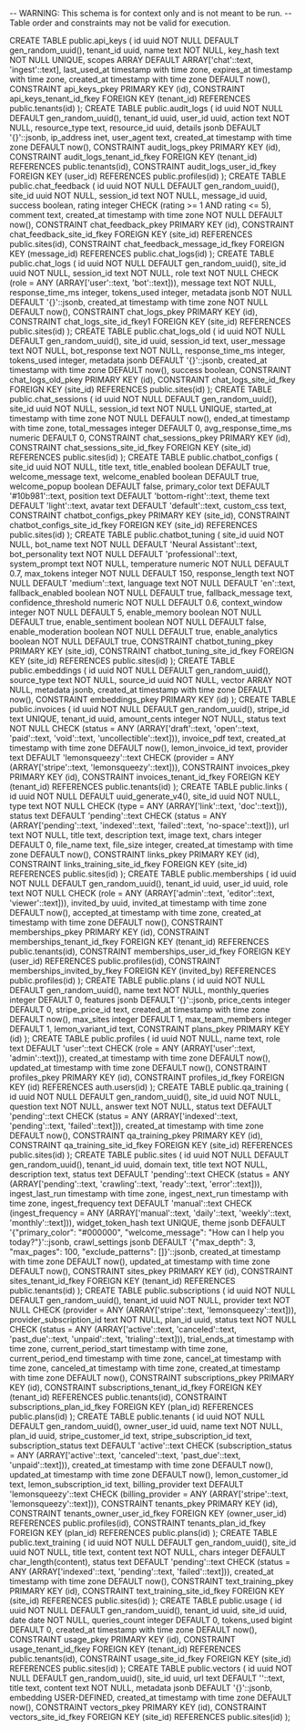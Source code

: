 -- WARNING: This schema is for context only and is not meant to be run.
-- Table order and constraints may not be valid for execution.

CREATE TABLE public.api_keys (
  id uuid NOT NULL DEFAULT gen_random_uuid(),
  tenant_id uuid,
  name text NOT NULL,
  key_hash text NOT NULL UNIQUE,
  scopes ARRAY DEFAULT ARRAY['chat'::text, 'ingest'::text],
  last_used_at timestamp with time zone,
  expires_at timestamp with time zone,
  created_at timestamp with time zone DEFAULT now(),
  CONSTRAINT api_keys_pkey PRIMARY KEY (id),
  CONSTRAINT api_keys_tenant_id_fkey FOREIGN KEY (tenant_id) REFERENCES public.tenants(id)
);
CREATE TABLE public.audit_logs (
  id uuid NOT NULL DEFAULT gen_random_uuid(),
  tenant_id uuid,
  user_id uuid,
  action text NOT NULL,
  resource_type text,
  resource_id uuid,
  details jsonb DEFAULT '{}'::jsonb,
  ip_address inet,
  user_agent text,
  created_at timestamp with time zone DEFAULT now(),
  CONSTRAINT audit_logs_pkey PRIMARY KEY (id),
  CONSTRAINT audit_logs_tenant_id_fkey FOREIGN KEY (tenant_id) REFERENCES public.tenants(id),
  CONSTRAINT audit_logs_user_id_fkey FOREIGN KEY (user_id) REFERENCES public.profiles(id)
);
CREATE TABLE public.chat_feedback (
  id uuid NOT NULL DEFAULT gen_random_uuid(),
  site_id uuid NOT NULL,
  session_id text NOT NULL,
  message_id uuid,
  success boolean,
  rating integer CHECK (rating >= 1 AND rating <= 5),
  comment text,
  created_at timestamp with time zone NOT NULL DEFAULT now(),
  CONSTRAINT chat_feedback_pkey PRIMARY KEY (id),
  CONSTRAINT chat_feedback_site_id_fkey FOREIGN KEY (site_id) REFERENCES public.sites(id),
  CONSTRAINT chat_feedback_message_id_fkey FOREIGN KEY (message_id) REFERENCES public.chat_logs(id)
);
CREATE TABLE public.chat_logs (
  id uuid NOT NULL DEFAULT gen_random_uuid(),
  site_id uuid NOT NULL,
  session_id text NOT NULL,
  role text NOT NULL CHECK (role = ANY (ARRAY['user'::text, 'bot'::text])),
  message text NOT NULL,
  response_time_ms integer,
  tokens_used integer,
  metadata jsonb NOT NULL DEFAULT '{}'::jsonb,
  created_at timestamp with time zone NOT NULL DEFAULT now(),
  CONSTRAINT chat_logs_pkey PRIMARY KEY (id),
  CONSTRAINT chat_logs_site_id_fkey1 FOREIGN KEY (site_id) REFERENCES public.sites(id)
);
CREATE TABLE public.chat_logs_old (
  id uuid NOT NULL DEFAULT gen_random_uuid(),
  site_id uuid,
  session_id text,
  user_message text NOT NULL,
  bot_response text NOT NULL,
  response_time_ms integer,
  tokens_used integer,
  metadata jsonb DEFAULT '{}'::jsonb,
  created_at timestamp with time zone DEFAULT now(),
  success boolean,
  CONSTRAINT chat_logs_old_pkey PRIMARY KEY (id),
  CONSTRAINT chat_logs_site_id_fkey FOREIGN KEY (site_id) REFERENCES public.sites(id)
);
CREATE TABLE public.chat_sessions (
  id uuid NOT NULL DEFAULT gen_random_uuid(),
  site_id uuid NOT NULL,
  session_id text NOT NULL UNIQUE,
  started_at timestamp with time zone NOT NULL DEFAULT now(),
  ended_at timestamp with time zone,
  total_messages integer DEFAULT 0,
  avg_response_time_ms numeric DEFAULT 0,
  CONSTRAINT chat_sessions_pkey PRIMARY KEY (id),
  CONSTRAINT chat_sessions_site_id_fkey FOREIGN KEY (site_id) REFERENCES public.sites(id)
);
CREATE TABLE public.chatbot_configs (
  site_id uuid NOT NULL,
  title text,
  title_enabled boolean DEFAULT true,
  welcome_message text,
  welcome_enabled boolean DEFAULT true,
  welcome_popup boolean DEFAULT false,
  primary_color text DEFAULT '#10b981'::text,
  position text DEFAULT 'bottom-right'::text,
  theme text DEFAULT 'light'::text,
  avatar text DEFAULT 'default'::text,
  custom_css text,
  CONSTRAINT chatbot_configs_pkey PRIMARY KEY (site_id),
  CONSTRAINT chatbot_configs_site_id_fkey FOREIGN KEY (site_id) REFERENCES public.sites(id)
);
CREATE TABLE public.chatbot_tuning (
  site_id uuid NOT NULL,
  bot_name text NOT NULL DEFAULT 'Neural Assistant'::text,
  bot_personality text NOT NULL DEFAULT 'professional'::text,
  system_prompt text NOT NULL,
  temperature numeric NOT NULL DEFAULT 0.7,
  max_tokens integer NOT NULL DEFAULT 150,
  response_length text NOT NULL DEFAULT 'medium'::text,
  language text NOT NULL DEFAULT 'en'::text,
  fallback_enabled boolean NOT NULL DEFAULT true,
  fallback_message text,
  confidence_threshold numeric NOT NULL DEFAULT 0.6,
  context_window integer NOT NULL DEFAULT 5,
  enable_memory boolean NOT NULL DEFAULT true,
  enable_sentiment boolean NOT NULL DEFAULT false,
  enable_moderation boolean NOT NULL DEFAULT true,
  enable_analytics boolean NOT NULL DEFAULT true,
  CONSTRAINT chatbot_tuning_pkey PRIMARY KEY (site_id),
  CONSTRAINT chatbot_tuning_site_id_fkey FOREIGN KEY (site_id) REFERENCES public.sites(id)
);
CREATE TABLE public.embeddings (
  id uuid NOT NULL DEFAULT gen_random_uuid(),
  source_type text NOT NULL,
  source_id uuid NOT NULL,
  vector ARRAY NOT NULL,
  metadata jsonb,
  created_at timestamp with time zone DEFAULT now(),
  CONSTRAINT embeddings_pkey PRIMARY KEY (id)
);
CREATE TABLE public.invoices (
  id uuid NOT NULL DEFAULT gen_random_uuid(),
  stripe_id text UNIQUE,
  tenant_id uuid,
  amount_cents integer NOT NULL,
  status text NOT NULL CHECK (status = ANY (ARRAY['draft'::text, 'open'::text, 'paid'::text, 'void'::text, 'uncollectible'::text])),
  invoice_pdf text,
  created_at timestamp with time zone DEFAULT now(),
  lemon_invoice_id text,
  provider text DEFAULT 'lemonsqueezy'::text CHECK (provider = ANY (ARRAY['stripe'::text, 'lemonsqueezy'::text])),
  CONSTRAINT invoices_pkey PRIMARY KEY (id),
  CONSTRAINT invoices_tenant_id_fkey FOREIGN KEY (tenant_id) REFERENCES public.tenants(id)
);
CREATE TABLE public.links (
  id uuid NOT NULL DEFAULT uuid_generate_v4(),
  site_id uuid NOT NULL,
  type text NOT NULL CHECK (type = ANY (ARRAY['link'::text, 'doc'::text])),
  status text DEFAULT 'pending'::text CHECK (status = ANY (ARRAY['pending'::text, 'indexed'::text, 'failed'::text, 'no-space'::text])),
  url text NOT NULL,
  title text,
  description text,
  image text,
  chars integer DEFAULT 0,
  file_name text,
  file_size integer,
  created_at timestamp with time zone DEFAULT now(),
  CONSTRAINT links_pkey PRIMARY KEY (id),
  CONSTRAINT links_training_site_id_fkey FOREIGN KEY (site_id) REFERENCES public.sites(id)
);
CREATE TABLE public.memberships (
  id uuid NOT NULL DEFAULT gen_random_uuid(),
  tenant_id uuid,
  user_id uuid,
  role text NOT NULL CHECK (role = ANY (ARRAY['admin'::text, 'editor'::text, 'viewer'::text])),
  invited_by uuid,
  invited_at timestamp with time zone DEFAULT now(),
  accepted_at timestamp with time zone,
  created_at timestamp with time zone DEFAULT now(),
  CONSTRAINT memberships_pkey PRIMARY KEY (id),
  CONSTRAINT memberships_tenant_id_fkey FOREIGN KEY (tenant_id) REFERENCES public.tenants(id),
  CONSTRAINT memberships_user_id_fkey FOREIGN KEY (user_id) REFERENCES public.profiles(id),
  CONSTRAINT memberships_invited_by_fkey FOREIGN KEY (invited_by) REFERENCES public.profiles(id)
);
CREATE TABLE public.plans (
  id uuid NOT NULL DEFAULT gen_random_uuid(),
  name text NOT NULL,
  monthly_queries integer DEFAULT 0,
  features jsonb DEFAULT '{}'::jsonb,
  price_cents integer DEFAULT 0,
  stripe_price_id text,
  created_at timestamp with time zone DEFAULT now(),
  max_sites integer DEFAULT 1,
  max_team_members integer DEFAULT 1,
  lemon_variant_id text,
  CONSTRAINT plans_pkey PRIMARY KEY (id)
);
CREATE TABLE public.profiles (
  id uuid NOT NULL,
  name text,
  role text DEFAULT 'user'::text CHECK (role = ANY (ARRAY['user'::text, 'admin'::text])),
  created_at timestamp with time zone DEFAULT now(),
  updated_at timestamp with time zone DEFAULT now(),
  CONSTRAINT profiles_pkey PRIMARY KEY (id),
  CONSTRAINT profiles_id_fkey FOREIGN KEY (id) REFERENCES auth.users(id)
);
CREATE TABLE public.qa_training (
  id uuid NOT NULL DEFAULT gen_random_uuid(),
  site_id uuid NOT NULL,
  question text NOT NULL,
  answer text NOT NULL,
  status text DEFAULT 'pending'::text CHECK (status = ANY (ARRAY['indexed'::text, 'pending'::text, 'failed'::text])),
  created_at timestamp with time zone DEFAULT now(),
  CONSTRAINT qa_training_pkey PRIMARY KEY (id),
  CONSTRAINT qa_training_site_id_fkey FOREIGN KEY (site_id) REFERENCES public.sites(id)
);
CREATE TABLE public.sites (
  id uuid NOT NULL DEFAULT gen_random_uuid(),
  tenant_id uuid,
  domain text,
  title text NOT NULL,
  description text,
  status text DEFAULT 'pending'::text CHECK (status = ANY (ARRAY['pending'::text, 'crawling'::text, 'ready'::text, 'error'::text])),
  ingest_last_run timestamp with time zone,
  ingest_next_run timestamp with time zone,
  ingest_frequency text DEFAULT 'manual'::text CHECK (ingest_frequency = ANY (ARRAY['manual'::text, 'daily'::text, 'weekly'::text, 'monthly'::text])),
  widget_token_hash text UNIQUE,
  theme jsonb DEFAULT '{"primary_color": "#000000", "welcome_message": "How can I help you today?"}'::jsonb,
  crawl_settings jsonb DEFAULT '{"max_depth": 3, "max_pages": 100, "exclude_patterns": []}'::jsonb,
  created_at timestamp with time zone DEFAULT now(),
  updated_at timestamp with time zone DEFAULT now(),
  CONSTRAINT sites_pkey PRIMARY KEY (id),
  CONSTRAINT sites_tenant_id_fkey FOREIGN KEY (tenant_id) REFERENCES public.tenants(id)
);
CREATE TABLE public.subscriptions (
  id uuid NOT NULL DEFAULT gen_random_uuid(),
  tenant_id uuid NOT NULL,
  provider text NOT NULL CHECK (provider = ANY (ARRAY['stripe'::text, 'lemonsqueezy'::text])),
  provider_subscription_id text NOT NULL,
  plan_id uuid,
  status text NOT NULL CHECK (status = ANY (ARRAY['active'::text, 'canceled'::text, 'past_due'::text, 'unpaid'::text, 'trialing'::text])),
  trial_ends_at timestamp with time zone,
  current_period_start timestamp with time zone,
  current_period_end timestamp with time zone,
  cancel_at timestamp with time zone,
  canceled_at timestamp with time zone,
  created_at timestamp with time zone DEFAULT now(),
  CONSTRAINT subscriptions_pkey PRIMARY KEY (id),
  CONSTRAINT subscriptions_tenant_id_fkey FOREIGN KEY (tenant_id) REFERENCES public.tenants(id),
  CONSTRAINT subscriptions_plan_id_fkey FOREIGN KEY (plan_id) REFERENCES public.plans(id)
);
CREATE TABLE public.tenants (
  id uuid NOT NULL DEFAULT gen_random_uuid(),
  owner_user_id uuid,
  name text NOT NULL,
  plan_id uuid,
  stripe_customer_id text,
  stripe_subscription_id text,
  subscription_status text DEFAULT 'active'::text CHECK (subscription_status = ANY (ARRAY['active'::text, 'canceled'::text, 'past_due'::text, 'unpaid'::text])),
  created_at timestamp with time zone DEFAULT now(),
  updated_at timestamp with time zone DEFAULT now(),
  lemon_customer_id text,
  lemon_subscription_id text,
  billing_provider text DEFAULT 'lemonsqueezy'::text CHECK (billing_provider = ANY (ARRAY['stripe'::text, 'lemonsqueezy'::text])),
  CONSTRAINT tenants_pkey PRIMARY KEY (id),
  CONSTRAINT tenants_owner_user_id_fkey FOREIGN KEY (owner_user_id) REFERENCES public.profiles(id),
  CONSTRAINT tenants_plan_id_fkey FOREIGN KEY (plan_id) REFERENCES public.plans(id)
);
CREATE TABLE public.text_training (
  id uuid NOT NULL DEFAULT gen_random_uuid(),
  site_id uuid NOT NULL,
  title text,
  content text NOT NULL,
  chars integer DEFAULT char_length(content),
  status text DEFAULT 'pending'::text CHECK (status = ANY (ARRAY['indexed'::text, 'pending'::text, 'failed'::text])),
  created_at timestamp with time zone DEFAULT now(),
  CONSTRAINT text_training_pkey PRIMARY KEY (id),
  CONSTRAINT text_training_site_id_fkey FOREIGN KEY (site_id) REFERENCES public.sites(id)
);
CREATE TABLE public.usage (
  id uuid NOT NULL DEFAULT gen_random_uuid(),
  tenant_id uuid,
  site_id uuid,
  date date NOT NULL,
  queries_count integer DEFAULT 0,
  tokens_used bigint DEFAULT 0,
  created_at timestamp with time zone DEFAULT now(),
  CONSTRAINT usage_pkey PRIMARY KEY (id),
  CONSTRAINT usage_tenant_id_fkey FOREIGN KEY (tenant_id) REFERENCES public.tenants(id),
  CONSTRAINT usage_site_id_fkey FOREIGN KEY (site_id) REFERENCES public.sites(id)
);
CREATE TABLE public.vectors (
  id uuid NOT NULL DEFAULT gen_random_uuid(),
  site_id uuid,
  url text DEFAULT ''::text,
  title text,
  content text NOT NULL,
  metadata jsonb DEFAULT '{}'::jsonb,
  embedding USER-DEFINED,
  created_at timestamp with time zone DEFAULT now(),
  CONSTRAINT vectors_pkey PRIMARY KEY (id),
  CONSTRAINT vectors_site_id_fkey FOREIGN KEY (site_id) REFERENCES public.sites(id)
);